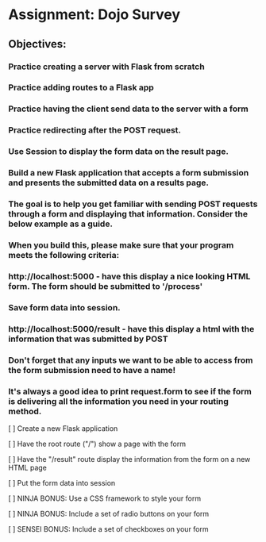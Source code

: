 # Assignment: Dojo Survey
## Objectives:
### Practice creating a server with Flask from scratch
### Practice adding routes to a Flask app
### Practice having the client send data to the server with a form
### Practice redirecting after the POST request.
### Use Session to display the form data on the result page.



### Build a new Flask application that accepts a form submission and presents the submitted data on a results page.

### The goal is to help you get familiar with sending POST requests through a form and displaying that information. Consider the below example as a guide.



### When you build this, please make sure that your program meets the following criteria:

### http://localhost:5000 - have this display a nice looking HTML form.  The form should be submitted to '/process'
### Save form data into session.
### http://localhost:5000/result - have this display a html with the information that was submitted by POST
### Don't forget that any inputs we want to be able to access from the form submission need to have a name!

### It's always a good idea to print request.form to see if the form is delivering all the information you need in your routing method.

[ ] Create a new Flask application

[ ] Have the root route ("/") show a page with the form

[ ] Have the "/result" route display the information from the form on a new HTML page

[ ] Put the form data into session

[ ] NINJA BONUS: Use a CSS framework to style your form

[ ] NINJA BONUS: Include a set of radio buttons on your form

[ ] SENSEI BONUS: Include a set of checkboxes on your form